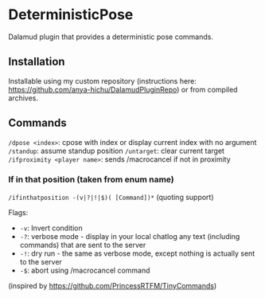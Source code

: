 # DeterministicPose

Dalamud plugin that provides a deterministic pose commands.

## Installation

Installable using my custom repository (instructions here: https://github.com/anya-hichu/DalamudPluginRepo) or from compiled archives.

## Commands

`/dpose <index>`: cpose with index or display current index with no argument
`/standup`: assume standup position
`/untarget`: clear current target
`/ifproximity <player name>`: sends /macrocancel if not in proximity 

### If in that position (taken from enum name)

`/ifinthatposition -(v|?|!|$)( [Command])*` (quoting support)

Flags:
 - `-v`: Invert condition
 - `-?`: verbose mode - display in your local chatlog any text (including commands) that are sent to the server
 - `-!`: dry run - the same as verbose mode, except nothing is actually sent to the server
 - `-$`: abort using /macrocancel command

(inspired by https://github.com/PrincessRTFM/TinyCommands)
